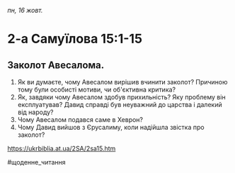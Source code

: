 
_пн, 16 жовт._

# 2-а Самуїлова 15:1-15

## Заколот Авесалома.
1. Як ви думаєте, чому Авесалом вирішив вчинити заколот? Причиною тому були особисті мотиви, чи об'єктивна критика?
2. Як, завдяки чому Авесалом здобув прихильність? Яку проблему він експлуатував? Давид справді був неуважний до царства і далекий від народу?
3. Чому Авесалом подався саме в Хеврон?
4. Чому Давид вийшов з Єрусалиму, коли надійшла звістка про заколот?

https://ukrbiblia.at.ua/2SA/2sa15.htm 

#щоденне_читання
